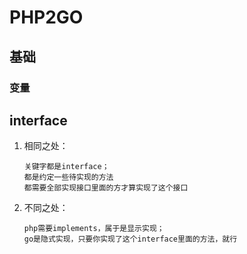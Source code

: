 # PHP2GO
## 基础
### 变量



## interface
1. 相同之处：
    ```
    关键字都是interface；
    都是约定一些待实现的方法
    都需要全部实现接口里面的方才算实现了这个接口
    ```
2. 不同之处：
    ```
   php需要implements，属于是显示实现；
   go是隐式实现，只要你实现了这个interface里面的方法，就行
    ```